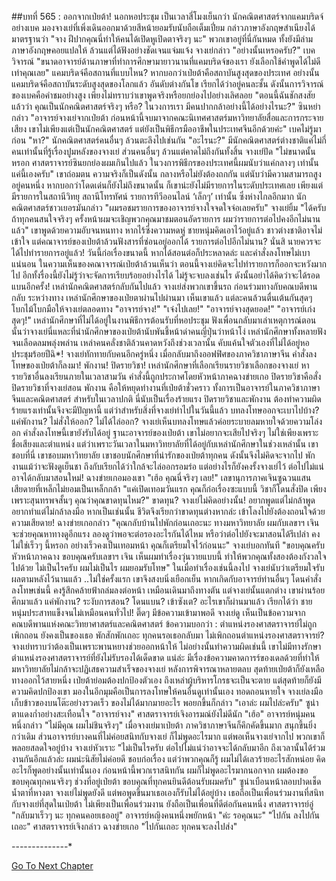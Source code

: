 ##บทที่ 565 : ออกจากเป่ยต้า!
นอกหอประชุม
เป็นเวลาสี่โมงเย็นกว่า
นักคณิตศาสตร์จากแคมบริดจ์อย่างเบค มองจางเย่ที่เพิ่งเดินออกมาด้วยสีหน้ายอมรับนับถือเต็มเปี่ยม กล่าวภาษาอังกฤษสำเนียงได้มาตรฐานว่า "จาง ฝีปากคุณนี่ทำให้คนได้เปิดหูเปิดตาจริงๆ นะ" พวกเขาอยู่ที่นี่กันหมด ทั้งยังมีล่ามภาษาอังกฤษคอยแปลให้ ล้วนแต่ได้ฟังอย่างชัดเจนแจ่มแจ้ง
จางเย่กล่าว "อย่างนั้นเหรอครับ?"
เบควิจารณ์ "ขนาดอาจารย์ด้านภาษาที่ทำการศึกษามายาวนานที่แคมบริดจ์ของเรา ยังเลือกใช้คำพูดได้ไม่ดีเท่าคุณเลย" แคมบริดจ์คือสถานที่แบบไหน? หากบอกว่าเป่ยต้าคือสถาบันสูงสุดของประเทศ อย่างนั้นแคมบริดจ์คือสถาบันระดับสูงสุดของโลกแล้ว อันดับต่างกันโข เรียกได้ว่าอยู่คนละชั้น ดังนั้นการวิจารณ์ของเบคคือคำชมอย่างสูง เพียงไม่ทราบว่าเขาพูดจริงหรือยกย่องไปอย่างเลิศลอย "ตอนนี้ฉันชักสงสัยแล้วว่า คุณเป็นนักคณิตศาสตร์จริงๆ หรือ? ในวงการเรา มีคนปากกล้าอย่างนี้ได้อย่างไรนะ?"
ซินหย่ากล่าว "อาจารย์จางเย่จากเป่ยต้า ก่อนหน้านี้จบมาจากคณะนิเทศศาสตร์มหาวิทยาลัยสื่อและการกระจายเสียง เขาไม่เพียงแต่เป็นนักคณิตศาสตร์ แต่ยังเป็นพิธีกรมืออาชีพในประเทศจีนอีกด้วยค่ะ"
เบคไม่รู้มาก่อน "หา?"
นักคณิตศาสตร์คนอื่นๆ ล้วนตะลึงไปเช่นกัน "อะไรนะ?"
มีนักคณิตศาสตร์ต่างชาติแค่ไม่กี่คนเท่านั้นที่รู้เรื่องปูมหลังของจางเย่ ส่วนคนอื่นๆ ล้วนแต่คาดไม่ถึงกันทั้งสิ้น
จางเย่ปัด "ไม่ขนาดนั้นหรอก ศาสตราจารย์ซินยกย่องผมเกินไปแล้ว ในวงการพิธีกรของประเทศนี้ผมนับว่าแค่กลางๆ เท่านั้น แค่นี้เองครับ" เขาถ่อมตน ความจริงก็เป็นดังนั้น กลางหรือไม่ยังต้องถกกัน แต่นับว่ามีความสามารถสูงอยู่คนหนึ่ง หากบอกว่าโดดเด่นก็ยังไม่ถึงขนาดนั้น ก็เขาน่ะยังไม่มีรายการในระดับประเทศเลย เพียงแต่มีรายการในสถานีวิทยุ สถานีโทรทัศน์ รายการทีวีออนไลน์ ‘เล็กๆ’ เท่านั้น ซึ่งห่างไกลอีกมาก
นักคณิตศาสตร์ชาวเยอรมันกล่าว "ผมรอชมรายการของอาจารย์จางใจจดใจจ่อเลยครับ"
จางเย่ยิ้ม "ได้ครับ ถ้าทุกคนสนใจจริงๆ ครั้งหน้าผมจะเชิญพวกคุณมาชมตอนอัดรายการ ผมว่ารายการต่อไปคงอีกไม่นานแล้ว" เขาพูดด้วยความอับจนหนทาง หากไร้ซึ่งความหดหู่ ชายหนุ่มคิดเอาไว้อยู่แล้ว
ชาวต่างชาติอาจไม่เข้าใจ แต่คณาจารย์ของเป่ยต้าล้วนฟังสารที่ซ่อนอยู่ออกได้ รายการต่อไปอีกไม่นาน? นั่นสิ นายควรจะได้ไปทำรายการอยู่แล้ว! วันนี้ก่อเรื่องขนาดนี้ หากได้สอนต่อก็ประหลาดล่ะ และคำสั่งลงโทษไม่เบาแน่นอน ในความเห็นของคณาจารณ์เป่ยต้าล้วนเห็นว่า ตอนนี้จางเย่คิดจะไปทำรายการก็ออกจะหวังมากไป อีกทั้งรื่องนี้ยังไม่รู้ว่าจะจัดการเรียบร้อยอย่างไรได้ ไม่รู้จะจบลงเช่นไร ดังนั้นอย่าได้คิดว่าจะได้รอดแบนอีกครั้ง!
เหล่านักคณิตศาสตร์กลับกันไปแล้ว
จางเย่ส่งพวกเขาขึ้นรถ ก่อนร่วมทางกับคณบดีพานกลับ
ระหว่างทาง เหล่านักศึกษาของเป่ยตาผ่านไปผ่านมา เห็นเขาแล้ว แต่ละคนล้วนตื่นเต้นกันสุดๆ โบกไม้โบกมือให้จางเย่ตลอดทาง
"อาจารย์จาง!"
"เจ๋งไปเลย!"
"อาจารย์จางสุดยอด!"
"อาจารย์เก่งสุดๆ!"
เหล่านักศึกษาที่ไม่ได้อยู่ในงานพิธีการต้อนรับที่หอประชุม ฟังเพื่อนกลับมาเล่าเหตุการณ์ตอนนั้นว่าจางเย่นี่แหละที่นำนักศึกษาของเป่ยต้านับพันชี้หน้าด่าคนญี่ปุ่นว่าหน้าโง่ เหล่านักศึกษาทั้งหลายฟังจนเลือดลมพลุ่งพล่าน เหล่าคนคลั่งชาติล้วนคาดหวังถึงช่วงเวลานั้น คับแค้นใจตัวเองที่ไม่ได้อยู่หอประชุมร้อยปีฉิ*!
จางเย่ทักทายกับคนอีกครู่หนึ่ง เมื่อกลับมาถึงออฟฟิศของภาควิชาภาษาจีน คำสั่งลงโทษของเป่ยต้าก็ลงมา!
พักงาน!
ปิดรายวิชา!
เหล่านักศึกษาที่เลือกเรียนรายวิชาเลือกของจางเย่ หารายวิชาอื่นลงเรียนภายในเวลาสามวัน
คำสั่งนี้ถูกประกาศโดยหัวหน้าภาคฉางข่ายเกอ ปิดรายวิชาคือสั่งปิดรายวิชาที่จางเย่สอน พักงาน คือให้หยุดทำงานที่เป่ยต้าชั่วคราว ทั้งการเป็นอาจารย์ในภาควิชาภาษาจีนและคณิตศาสตร์ สำหรับในเวลาปกติ นี่นับเป็นเรื่องร้ายแรง ปิดรายวิชาและพักงาน ต้องทำความผิดร้ายแรงเท่านั้นจึงจะมีปัญหานี้ แต่ว่าสำหรับสิ่งที่จางเย่ทำไปในวันนี้แล้ว บทลงโทษออกจะเบาไปบ้าง?
แค่พักงาน?
ไม่สั่งให้ออก? ไม่ได้ไล่ออก?
จางเย่เห็นบทลงโทษแล้วค่อยระบายลมหายใจด้วยความโล่งอก คำสั่งลงโทษนี้เขายังรับได้อยู่ ฐานะอาจารย์ของเป่ยต้า เขาไม่อยากจะเสียไปจริงๆ ไม่ใช่เพียงเพราะชื่อเสียงและตำแหน่ง แต่ว่าเพราะวันเวลาในมหาวิทยาลัยที่ได้อยู่กับเหล่านักศึกษาในช่วงเหล่านั้น เขาชอบที่นี่ เขาชอบมหาวิทยาลัย เขาชอบนักศึกษาที่น่ารักของเป่ยต้าทุกคน ดังนั้นจึงไม่คิดจะจากไป พักงานแม้ว่าจะฟังดูเย็นชา ถึงกับเรียกได้ว่าใกล้จะไล่ออกรอมร่อ แต่อย่างไรก็ยังคงรั้งจางเย่ไว้ ต่อไปไม่แน่อาจได้กลับมาสอนใหม่!
ฉางข่ายเกอมองเขา "เฮ้อ คุณนี่จริงๆ เลย!"
เลขานุการภาคเจินซูฉวนแสนเสียดายที่เหล็กไม่ยอมเป็นเหล็กกล้า "แค่เปิดเทอมวันแรก คุณก็ก่อเรื่องซะแบบนี้ วิชาก็โดนสั่งปิด เพียงเพราะสุนทรพจสั้นๆ คุณว่าคุณขาดทุนไหม?"
ขาดทุน?
จางเย่ไม่คิดอย่างนั้น!
อยากพูดแต่ไม่กล้าพูด อยากทำแต่ไม่กล้าลงมือ หากเป็นเช่นนั้น ชีวิตจึงเรียกว่าขาดทุนต่างหากล่ะ เข้าโลงไปยังต้องถอนใจด้วยความเสียดาย!
ฉางข่ายเกอกล่าว "คุณกลับบ้านไปพักก่อนเถอะนะ ทางมหาวิทยาลัย ผมกับเลขาฯ เจินจะช่วยคุณหาทางดูอีกแรง ลองดูว่าพอจะต่อรองอะไรกันได้ไหม หรือว่าต่อไปยังจะมาสอนได้รึเปล่า คงไม่ใช่เร็วๆ นี้หรอก อย่างเร็วคงเป็นเทอมหน้า คุณก็เตรียมใจไว้ก่อนนะ"
จางเย่บอกทันที "ขอบคุณครับหัวหน้าภาคฉาง ขอบคุณครับเลขาฯ เจิน เห็นผมทำเรื่องวุ่นวายแบบนี้ ทำให้พวกคุณทั้งสองต้องกังวลใจไปด้วย ไม่เป็นไรครับ ผมไม่เป็นไร ผมยอมรับโทษ"
ในเมื่อทำเรื่องเช่นนี้ลงไป จางเย่นับว่าเตรียมใจรับผลตามหลังไว้นานแล้ว ..ไม่ใช่ครั้งแรก เขาจึงสงบนิ่งเยือกเย็น หากเกิดกับอาจารย์ท่านอื่นๆ โดนคำสั่งลงโทษเช่นนี้ คงรู้สึกคล้ายฟ้าถล่มลงต่อหน้า เหมือนเดินมาถึงทางตัน แต่จางเย่นั้นแตกต่าง เขาผ่านร้อยศึกมาแล้ว แค่พักงาน? ระงับการสอน? โดนแบน? เข้าซังเต? อะไรเขาก็ผ่านมาแล้ว เรียกได้ว่า ชายหนุ่มประสาทแข็งจนไม่เหมือนคนทั่วไป!
ติ๊ดๆ
มีข้อความเข้ามาพอดี
จางเย่ดู เห็นเป็นข้อความจากคณบดีพานแห่งคณะวิทยาศาสตร์และคณิตศาสตร์
ข้อความบอกว่า : ตำแหน่งรองศาสตราจารย์ไม่ถูกเพิกถอน ยังคงเป็นของเธอ พักสักพักเถอะ ทุกคนรอเธอกลับมา
ไม่เพิกถอนตำแหน่งรองศาสตราจารย์?
จางเย่ทราบว่าต้องเป็นเพราะพานหยางช่วยออกหน้าให้ ไม่อย่างนั้นทำความผิดเช่นนี้ เขาไม่มีทางรักษาตำแหน่งรองศาสตราจารย์ที่ยังไม่รับรองได้เด็ดขาด แน่ล่ะ มีเรื่องข้อความคาดการร์ของเดลด้วยที่ทำให้มหาวิทยาลัยไม่กล้าจะปฏิเสธความสำเร็จของจางเย่ หลังการพิจารณาหลายตลบ สุดท้ายเป่ยต้าก็ยังเหลือทางออกไว้สายหนึ่ง เป่ยต้าย่อมต้องปกป้องตัวเอง ถึงเหล่าผู้บริหารโกรธจะเป็นจะตาย แต่สุดท้ายก็ยังมีความคิดปกป้องเขา มองในอีกมุมคือเป็นการลงโทษให้คนอื่นดูเท่านั้นเอง
ทอดถอนหายใจ จางเย่ลงมือเก็บข้าวของบนโต๊ะอย่างรวดเร็ว ของไม่ได้มากมายอะไร พอยกขึ้นก็กล่าว "เอาล่ะ ผมไปล่ะครับ"
ซูน่าตาแดงก่ำอย่างสะเทือนใจ "อาจารย์จาง"
ศาสตราจารย์เจิงอารมณ์ยังไม่ดีนัก "เฮ้อ"
อาจารย์หนุ่มคนหนึ่งกล่าว "ไม่มีคุณ ผมไม่ชินจริงๆ" เมื่อจางเย่มาเป่ยต้า ภาควิชาภาษาจีนก็คึกคัดขึ้นมาก สนุกขึ้นยิ่งกว่าเดิม ส่วนอาจารย์บางคนที่ไม่ค่อยสนิทกับจางเย่ ก็ไม่พูดอะไรมาก แต่พอเห็นจางเย่จากไป พวกเขาก็พลอยสลดใจอยู่บ้าง
จางเย่หัวเราะ "ไม่เป็นไรครับ ต่อไปไม่แน่ว่าอาจจะได้กลับมาอีก ถึงเวลานั้นได้ร่วมงานกันอีกแล้วล่ะ ผมน่ะนิสัยไม่ค่อยดี ชอบก่อเรื่อง แต่ว่าพวกคุณก็รู้ ผมไม่ได้เลวร้ายอะไรสักหน่อย คิดอะไรก็พูดอย่างนั้นเท่านั้นเอง ก่อนหน้านี้พวกเราสนิทกัน ผมก็ไม่พูดอะไรมากนอกจาก ผมต้องขอขอบคุณทุกคนจริงๆ ช่วงที่อยู่เป่ยต้า ขอบคุณที่ทุกคนยินดีต้อนรับผมครับ"
ซูน่าเบือนหน้าลอบปาดเช็ดน้ำตาที่หางตา จางเย่ไม่พูดยังดี แต่พอพูดขึ้นมาเธอเองก็รับไม่ได้อยู่บ้าง เธอถือเป็นเพื่อนร่วมงานที่สนิทกับจางเย่ที่สุดในเป่ยต้า ไม่เพียงเป็นเพื่อนร่วมงาน ยังถือเป็นเพื่อนที่ดีต่อกันคนหนึ่ง
ศาสตราจารย์อู่ "กลับมาเร็วๆ นะ ทุกคนคอยเธออยู่"
อาจารย์หญิงคนหนึ่งพยักหน้า "ค่ะ รอคุณนะ"
"ไปกัน ลงไปกันเถอะ" ศาสตราจารย์เจิงกล่าว
ฉางข่ายเกอ "ไปกันเถอะ ทุกคนจะลงไปส่ง"




*-*-*-*-*-*-*-*-*-*-*-*-*-*-*




[Go To Next Chapter]( ./66.md)